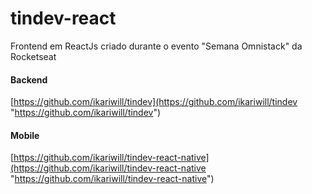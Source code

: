 # tindev-react
Frontend em ReactJs criado durante o evento "Semana Omnistack" da Rocketseat


#### Backend 
[https://github.com/ikariwill/tindev](https://github.com/ikariwill/tindev "https://github.com/ikariwill/tindev")
#### Mobile 
[https://github.com/ikariwill/tindev-react-native](https://github.com/ikariwill/tindev-react-native "https://github.com/ikariwill/tindev-react-native")
